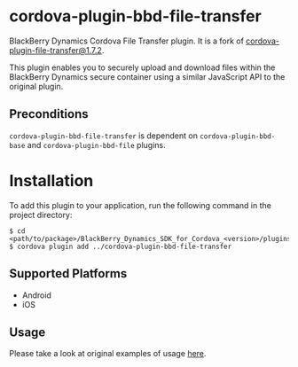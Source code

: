 # cordova-plugin-bbd-file-transfer

BlackBerry Dynamics Cordova File Transfer plugin. It is a fork of [cordova-plugin-file-transfer@1.7.2](https://github.com/apache/cordova-plugin-file-transfer). 

This plugin enables you to securely upload and download files within the BlackBerry Dynamics secure container using a similar JavaScript API to the original plugin.

## Preconditions
`cordova-plugin-bbd-file-transfer` is dependent on `cordova-plugin-bbd-base` and `cordova-plugin-bbd-file` plugins.

Installation
============
To add this plugin to your application, run the following command in the project directory:
```
$ cd <path/to/package>/BlackBerry_Dynamics_SDK_for_Cordova_<version>/plugins/cordovaApp
$ cordova plugin add ../cordova-plugin-bbd-file-transfer
```

## Supported Platforms

- Android
- iOS

## Usage

Please take a look at original examples of usage [here](https://github.com/apache/cordova-plugin-file-transfer#FileTransfer).
